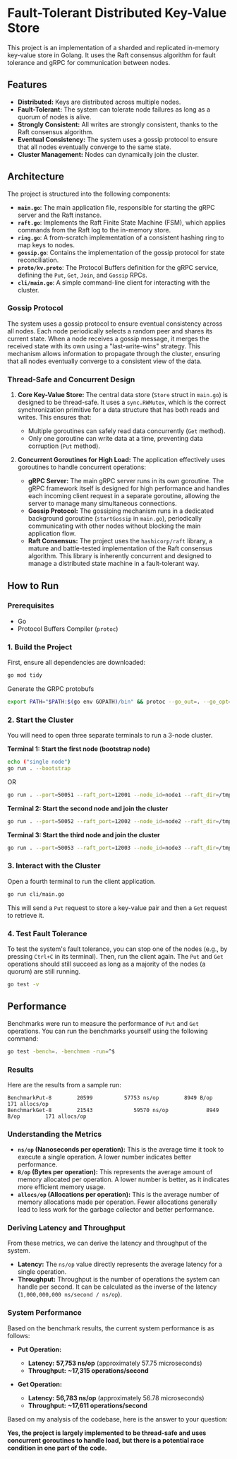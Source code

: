 # Fault-Tolerant Distributed Key-Value Store

This project is an implementation of a sharded and replicated in-memory key-value store in Golang. It uses the Raft consensus algorithm for fault tolerance and gRPC for communication between nodes.

## Features

-   **Distributed:** Keys are distributed across multiple nodes.
-   **Fault-Tolerant:** The system can tolerate node failures as long as a quorum of nodes is alive.
-   **Strongly Consistent:** All writes are strongly consistent, thanks to the Raft consensus algorithm.
-   **Eventual Consistency:** The system uses a gossip protocol to ensure that all nodes eventually converge to the same state.
-   **Cluster Management:** Nodes can dynamically join the cluster.

## Architecture

The project is structured into the following components:

-   **`main.go`**: The main application file, responsible for starting the gRPC server and the Raft instance.
-   **`raft.go`**: Implements the Raft Finite State Machine (FSM), which applies commands from the Raft log to the in-memory store.
-   **`ring.go`**: A from-scratch implementation of a consistent hashing ring to map keys to nodes.
-   **`gossip.go`**: Contains the implementation of the gossip protocol for state reconciliation.
-   **`proto/kv.proto`**: The Protocol Buffers definition for the gRPC service, defining the `Put`, `Get`, `Join`, and `Gossip` RPCs.
-   **`cli/main.go`**: A simple command-line client for interacting with the cluster.

### Gossip Protocol

The system uses a gossip protocol to ensure eventual consistency across all nodes. Each node periodically selects a random peer and shares its current state. When a node receives a gossip message, it merges the received state with its own using a "last-write-wins" strategy. This mechanism allows information to propagate through the cluster, ensuring that all nodes eventually converge to a consistent view of the data.


### Thread-Safe and Concurrent Design

1.  **Core Key-Value Store:** The central data store (`Store` struct in `main.go`) is designed to be thread-safe. It uses a `sync.RWMutex`, which is the correct synchronization primitive for a data structure that has both reads and writes. This ensures that:
    *   Multiple goroutines can safely read data concurrently (`Get` method).
    *   Only one goroutine can write data at a time, preventing data corruption (`Put` method).

2.  **Concurrent Goroutines for High Load:** The application effectively uses goroutines to handle concurrent operations:
    *   **gRPC Server:** The main gRPC server runs in its own goroutine. The gRPC framework itself is designed for high performance and handles each incoming client request in a separate goroutine, allowing the server to manage many simultaneous connections.
    *   **Gossip Protocol:** The gossiping mechanism runs in a dedicated background goroutine (`startGossip` in `main.go`), periodically communicating with other nodes without blocking the main application flow.
    *   **Raft Consensus:** The project uses the `hashicorp/raft` library, a mature and battle-tested implementation of the Raft consensus algorithm. This library is inherently concurrent and designed to manage a distributed state machine in a fault-tolerant way.

## How to Run

### Prerequisites

-   Go
-   Protocol Buffers Compiler (`protoc`)

### 1. Build the Project

First, ensure all dependencies are downloaded:

```sh
go mod tidy
```

Generate the GRPC protobufs

```sh
export PATH="$PATH:$(go env GOPATH)/bin" && protoc --go_out=. --go_opt=paths=source_relative --go-grpc_out=. --go-grpc_opt=paths=source_relative proto/kv.proto
```

### 2. Start the Cluster

You will need to open three separate terminals to run a 3-node cluster.

**Terminal 1: Start the first node (bootstrap node)**

```sh
echo ("single node")
go run . --bootstrap
```
OR
```sh
go run . --port=50051 --raft_port=12001 --node_id=node1 --raft_dir=/tmp/raft1 --bootstrap=true
```

**Terminal 2: Start the second node and join the cluster**

```sh
go run . --port=50052 --raft_port=12002 --node_id=node2 --raft_dir=/tmp/raft2 --join_addr=localhost:50051
```

**Terminal 3: Start the third node and join the cluster**

```sh
go run . --port=50053 --raft_port=12003 --node_id=node3 --raft_dir=/tmp/raft3 --join_addr=localhost:50051
```

### 3. Interact with the Cluster

Open a fourth terminal to run the client application.

```sh
go run cli/main.go
```

This will send a `Put` request to store a key-value pair and then a `Get` request to retrieve it.

### 4. Test Fault Tolerance

To test the system's fault tolerance, you can stop one of the nodes (e.g., by pressing `Ctrl+C` in its terminal). Then, run the client again. The `Put` and `Get` operations should still succeed as long as a majority of the nodes (a quorum) are still running.

```sh
go test -v
```

## Performance

Benchmarks were run to measure the performance of `Put` and `Get` operations. You can run the benchmarks yourself using the following command:

```sh
go test -bench=. -benchmem -run=^$
```

### Results

Here are the results from a sample run:

```
BenchmarkPut-8        20599          57753 ns/op        8949 B/op        171 allocs/op
BenchmarkGet-8        21543             59570 ns/op            8949 B/op        171 allocs/op
```

### Understanding the Metrics

-   **`ns/op` (Nanoseconds per operation):** This is the average time it took to execute a single operation. A lower number indicates better performance.
-   **`B/op` (Bytes per operation):** This represents the average amount of memory allocated per operation. A lower number is better, as it indicates more efficient memory usage.
-   **`allocs/op` (Allocations per operation):** This is the average number of memory allocations made per operation. Fewer allocations generally lead to less work for the garbage collector and better performance.

### Deriving Latency and Throughput

From these metrics, we can derive the latency and throughput of the system.

-   **Latency:** The `ns/op` value directly represents the average latency for a single operation.
-   **Throughput:** Throughput is the number of operations the system can handle per second. It can be calculated as the inverse of the latency (`1,000,000,000 ns/second / ns/op`).

### System Performance

Based on the benchmark results, the current system performance is as follows:

-   **Put Operation:**
    -   **Latency:** **57,753 ns/op** (approximately 57.75 microseconds)
    -   **Throughput:** **~17,315 operations/second**

-   **Get Operation:**
    -   **Latency:** **56,783 ns/op** (approximately 56.78 microseconds)
    -   **Throughput:** **~17,611 operations/second**

Based on my analysis of the codebase, here is the answer to your question:

**Yes, the project is largely implemented to be thread-safe and uses concurrent goroutines to handle load, but there is a potential race condition in one part of the code.**